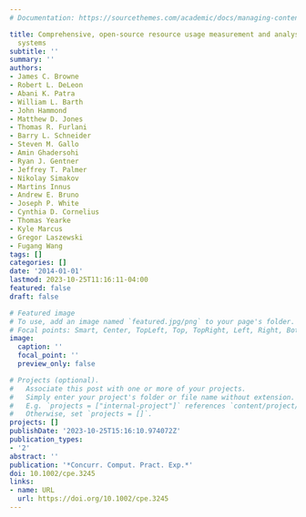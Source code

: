 ```yaml
---
# Documentation: https://sourcethemes.com/academic/docs/managing-content/

title: Comprehensive, open-source resource usage measurement and analysis for HPC
  systems
subtitle: ''
summary: ''
authors:
- James C. Browne
- Robert L. DeLeon
- Abani K. Patra
- William L. Barth
- John Hammond
- Matthew D. Jones
- Thomas R. Furlani
- Barry L. Schneider
- Steven M. Gallo
- Amin Ghadersohi
- Ryan J. Gentner
- Jeffrey T. Palmer
- Nikolay Simakov
- Martins Innus
- Andrew E. Bruno
- Joseph P. White
- Cynthia D. Cornelius
- Thomas Yearke
- Kyle Marcus
- Gregor Laszewski
- Fugang Wang
tags: []
categories: []
date: '2014-01-01'
lastmod: 2023-10-25T11:16:11-04:00
featured: false
draft: false

# Featured image
# To use, add an image named `featured.jpg/png` to your page's folder.
# Focal points: Smart, Center, TopLeft, Top, TopRight, Left, Right, BottomLeft, Bottom, BottomRight.
image:
  caption: ''
  focal_point: ''
  preview_only: false

# Projects (optional).
#   Associate this post with one or more of your projects.
#   Simply enter your project's folder or file name without extension.
#   E.g. `projects = ["internal-project"]` references `content/project/deep-learning/index.md`.
#   Otherwise, set `projects = []`.
projects: []
publishDate: '2023-10-25T15:16:10.974072Z'
publication_types:
- '2'
abstract: ''
publication: '*Concurr. Comput. Pract. Exp.*'
doi: 10.1002/cpe.3245
links:
- name: URL
  url: https://doi.org/10.1002/cpe.3245
---
```

